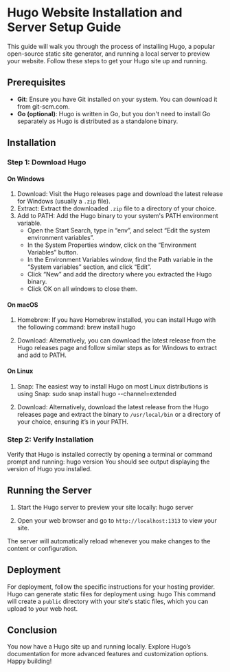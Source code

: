# Hugo Website Installation and Server Setup Guide

This guide will walk you through the process of installing Hugo, a popular open-source static site generator, and running a local server to preview your website. Follow these steps to get your Hugo site up and running.

## Prerequisites

- **Git**: Ensure you have Git installed on your system. You can download it from git-scm.com.
- **Go (optional)**: Hugo is written in Go, but you don't need to install Go separately as Hugo is distributed as a standalone binary.

## Installation

### Step 1: Download Hugo

#### On Windows

1. Download: Visit the Hugo releases page and download the latest release for Windows (usually a `.zip` file).
2. Extract: Extract the downloaded `.zip` file to a directory of your choice.
3. Add to PATH: Add the Hugo binary to your system's PATH environment variable.
   - Open the Start Search, type in “env”, and select “Edit the system environment variables”.
   - In the System Properties window, click on the “Environment Variables” button.
   - In the Environment Variables window, find the Path variable in the “System variables” section, and click “Edit”.
   - Click “New” and add the directory where you extracted the Hugo binary.
   - Click OK on all windows to close them.

#### On macOS

1. Homebrew: If you have Homebrew installed, you can install Hugo with the following command:
   brew install hugo

2. Download: Alternatively, you can download the latest release from the Hugo releases page and follow similar steps as for Windows to extract and add to PATH.

#### On Linux

1. Snap: The easiest way to install Hugo on most Linux distributions is using Snap:
   sudo snap install hugo --channel=extended

2. Download: Alternatively, download the latest release from the Hugo releases page and extract the binary to `/usr/local/bin` or a directory of your choice, ensuring it’s in your PATH.

### Step 2: Verify Installation

Verify that Hugo is installed correctly by opening a terminal or command prompt and running:
hugo version
You should see output displaying the version of Hugo you installed.

## Running the Server

1. Start the Hugo server to preview your site locally:
   hugo server

2. Open your web browser and go to `http://localhost:1313` to view your site.

The server will automatically reload whenever you make changes to the content or configuration.

## Deployment

For deployment, follow the specific instructions for your hosting provider. Hugo can generate static files for deployment using:
   hugo
This command will create a `public` directory with your site's static files, which you can upload to your web host.

## Conclusion

You now have a Hugo site up and running locally. Explore Hugo’s documentation for more advanced features and customization options. Happy building!

